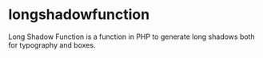 longshadowfunction
==================

Long Shadow Function is a function in PHP to generate long shadows both for typography and boxes.
